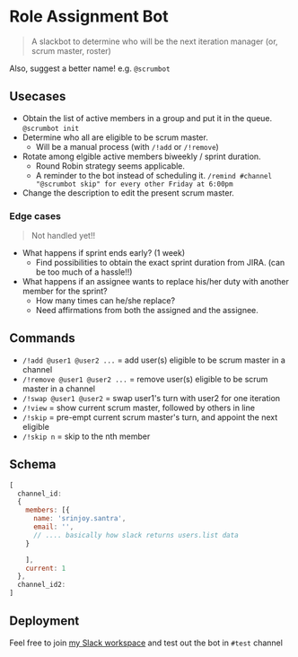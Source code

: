 # Role Assignment Bot

> A slackbot to determine who will be the next iteration manager (or, scrum master, roster)

Also, suggest a better name! e.g. `@scrumbot`

## Usecases

- Obtain the list of active members in a group and put it in the queue. `@scrumbot init`
- Determine who all are eligible to be scrum master.
  - Will be a manual process (with `/!add` or `/!remove`)
- Rotate among elgible active members biweekly / sprint duration.
  - Round Robin strategy seems applicable. 
  - A reminder to the bot instead of scheduling it. `/remind #channel "@scrumbot skip" for every other Friday at 6:00pm`
- Change the description to edit the present scrum master.

### Edge cases

> Not handled yet!!

- What happens if sprint ends early? (1 week)
  - Find possibilities to obtain the exact sprint duration from JIRA. (can be too much of a hassle!!)
- What happens if an assignee wants to replace his/her duty with another member for the sprint?
    - How many times can he/she replace?
    - Need affirmations from both the assigned and the assignee.

## Commands

- `/!add @user1 @user2 ...` = add user(s) eligible to be scrum master in a channel
- `/!remove @user1 @user2 ...` = remove user(s) eligible to be scrum master in a channel
- `/!swap @user1 @user2` = swap user1's turn with user2 for one iteration
- `/!view` = show current scrum master, followed by others in line
- `/!skip` = pre-empt current scrum master's turn, and appoint the next eligible
- `/!skip n` = skip to the nth member

## Schema

```js
[
  channel_id:
  {
    members: [{
      name: 'srinjoy.santra',
      email: '',
      // .... basically how slack returns users.list data
    }

    ],
    current: 1
  },
  channel_id2:
]
```

## Deployment

Feel free to join [my Slack workspace](https://join.slack.com/t/srinjoy-den/shared_invite/zt-132p0r0aa-Ncpih9zWHaKyoFnZLaVxog) and test out the bot in `#test` channel
